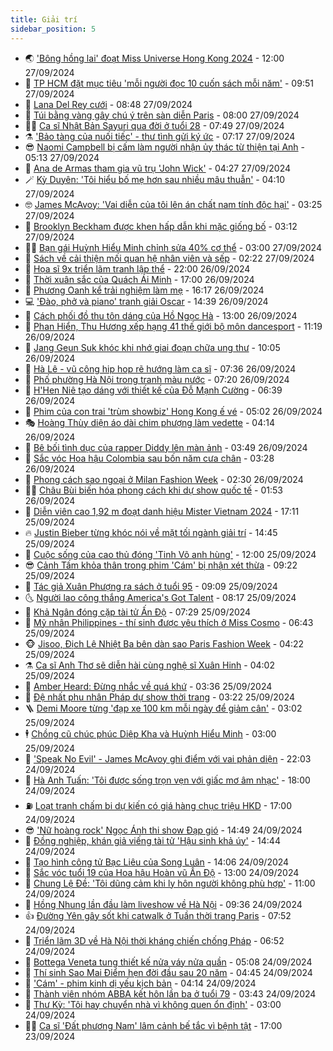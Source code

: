 ```yaml
---
title: Giải trí
sidebar_position: 5
---
```


<!-- vnexpress-giai-tri:START -->
- 🌏 [&#39;Bông hồng lai&#39; đoạt Miss Universe Hong Kong 2024](https://vnexpress.net/bong-hong-lai-doat-miss-universe-hong-kong-2024-4797809.html) - 12:00 27/09/2024
- 💫 [TP HCM đặt mục tiêu &#39;mỗi người đọc 10 cuốn sách mỗi năm&#39;](https://vnexpress.net/tp-hcm-dat-muc-tieu-moi-nguoi-doc-10-cuon-sach-moi-nam-4797584.html) - 09:51 27/09/2024
- 🌮 [Lana Del Rey cưới](https://vnexpress.net/lana-del-rey-cuoi-4797711.html) - 08:48 27/09/2024
- 🧠 [Túi bằng vàng gây chú ý trên sàn diễn Paris](https://vnexpress.net/tui-bang-vang-gay-chu-y-tren-san-dien-paris-4797681.html) - 08:00 27/09/2024
- 👨‍🏫 [Ca sĩ Nhật Bản Sayuri qua đời ở tuổi 28](https://vnexpress.net/ca-si-nhat-ban-sayuri-qua-doi-o-tuoi-28-4797720.html) - 07:49 27/09/2024
- ⚗️ [&#39;Bảo tàng của nuối tiếc&#39; - thư tình gửi ký ức](https://vnexpress.net/bao-tang-cua-nuoi-tiec-thu-tinh-gui-ky-uc-4797627.html) - 07:17 27/09/2024
- 😎 [Naomi Campbell bị cấm làm người nhận ủy thác từ thiện tại Anh](https://vnexpress.net/naomi-campbell-bi-cam-lam-nguoi-nhan-uy-thac-tu-thien-tai-anh-4797540.html) - 05:13 27/09/2024
- 🫣 [Ana de Armas tham gia vũ trụ &#39;John Wick&#39;](https://vnexpress.net/ana-de-armas-tham-gia-vu-tru-john-wick-4797563.html) - 04:27 27/09/2024
- 🪄 [Kỳ Duyên: &#39;Tôi hiểu bố mẹ hơn sau nhiều mâu thuẫn&#39;](https://vnexpress.net/ky-duyen-toi-hieu-bo-me-hon-sau-nhieu-mau-thuan-4797236.html) - 04:10 27/09/2024
- 🤓 [James McAvoy: &#39;Vai diễn của tôi lên án chất nam tính độc hại&#39;](https://vnexpress.net/james-mcavoy-vai-dien-cua-toi-len-an-chat-nam-tinh-doc-hai-4795603.html) - 03:25 27/09/2024
- 🫶 [Brooklyn Beckham được khen hấp dẫn khi mặc giống bố](https://vnexpress.net/brooklyn-beckham-duoc-khen-hap-dan-khi-mac-giong-bo-4797593.html) - 03:12 27/09/2024
- 🧑‍🏫 [Bạn gái Huỳnh Hiểu Minh chỉnh sửa 40% cơ thể](https://vnexpress.net/ban-gai-huynh-hieu-minh-chinh-sua-40-co-the-4797592.html) - 03:00 27/09/2024
- 🦄 [Sách về cải thiện mối quan hệ nhân viên và sếp](https://vnexpress.net/sach-ve-cai-thien-moi-quan-he-nhan-vien-va-sep-4796136.html) - 02:22 27/09/2024
- 💫 [Họa sĩ 9x triển lãm tranh lập thể](https://vnexpress.net/hoa-si-9x-trien-lam-tranh-lap-the-4795715.html) - 22:00 26/09/2024
- 🎊 [Thời xuân sắc của Quách Ái Minh](https://vnexpress.net/thoi-xuan-sac-cua-quach-ai-minh-4797254.html) - 17:00 26/09/2024
- 👹 [Phương Oanh kể trải nghiệm làm mẹ](https://vnexpress.net/phuong-oanh-ke-trai-nghiem-lam-me-4797504.html) - 16:17 26/09/2024
- 💻 [&#39;Đào, phở và piano&#39; tranh giải Oscar](https://vnexpress.net/dao-pho-va-piano-tranh-giai-oscar-4797489.html) - 14:39 26/09/2024
- 🤡 [Cách phối đồ thu tôn dáng của Hồ Ngọc Hà](https://vnexpress.net/cach-phoi-do-thu-ton-dang-cua-ho-ngoc-ha-4797276.html) - 13:00 26/09/2024
- 🥰 [Phan Hiển, Thu Hương xếp hạng 41 thế giới bộ môn dancesport](https://vnexpress.net/phan-hien-thu-huong-xep-hang-41-the-gioi-bo-mon-dancesport-4797311.html) - 11:19 26/09/2024
- 🚀 [Jang Geun Suk khóc khi nhớ giai đoạn chữa ung thư](https://vnexpress.net/jang-geun-suk-khoc-khi-nho-giai-doan-chua-ung-thu-4797389.html) - 10:05 26/09/2024
- 📝 [Hà Lê - vũ công hip hop rẽ hướng làm ca sĩ](https://vnexpress.net/ha-le-vu-cong-hip-hop-re-huong-lam-ca-si-4796006.html) - 07:36 26/09/2024
- 🐲 [Phố phường Hà Nội trong tranh màu nước](https://vnexpress.net/pho-phuong-ha-noi-trong-tranh-mau-nuoc-4796961.html) - 07:20 26/09/2024
- 🎃 [H&#39;Hen Niê tạo dáng với thiết kế của Đỗ Mạnh Cường](https://vnexpress.net/h-hen-nie-tao-dang-voi-thiet-ke-cua-do-manh-cuong-4796874.html) - 06:39 26/09/2024
- 🤠 [Phim của con trai &#39;trùm showbiz&#39; Hong Kong ế vé](https://vnexpress.net/phim-cua-con-trai-trum-showbiz-hong-kong-e-ve-4797174.html) - 05:02 26/09/2024
- 🎭 [Hoàng Thùy diện áo dài chim phượng làm vedette](https://vnexpress.net/hoang-thuy-dien-ao-dai-chim-phuong-lam-vedette-4797187.html) - 04:14 26/09/2024
- 🧰 [Bê bối tình dục của rapper Diddy lên màn ảnh](https://vnexpress.net/be-boi-tinh-duc-cua-rapper-diddy-len-man-anh-4797165.html) - 03:49 26/09/2024
- 🦍 [Sắc vóc Hoa hậu Colombia sau bốn năm cưa chân](https://vnexpress.net/sac-voc-hoa-hau-colombia-sau-bon-nam-cua-chan-4795688.html) - 03:28 26/09/2024
- 🌝 [Phong cách sao ngoại ở Milan Fashion Week](https://vnexpress.net/phong-cach-sao-ngoai-o-milan-fashion-week-4795902.html) - 02:30 26/09/2024
- 🧑‍💻 [Châu Bùi biến hóa phong cách khi dự show quốc tế](https://vnexpress.net/chau-bui-bien-hoa-phong-cach-khi-du-show-quoc-te-4796342.html) - 01:53 26/09/2024
- 🥸 [Diễn viên cao 1,92 m đoạt danh hiệu Mister Vietnam 2024](https://vnexpress.net/dien-vien-cao-1-92-m-doat-danh-hieu-mister-vietnam-2024-4796982.html) - 17:11 25/09/2024
- 🔥 [Justin Bieber từng khóc nói về mặt tối ngành giải trí](https://vnexpress.net/justin-bieber-tung-khoc-noi-ve-mat-toi-nganh-giai-tri-4797056.html) - 14:45 25/09/2024
- 🐎 [Cuộc sống của cao thủ đóng &#39;Tinh Võ anh hùng&#39;](https://vnexpress.net/cuoc-song-cua-cao-thu-dong-tinh-vo-anh-hung-4796928.html) - 12:00 25/09/2024
- 😎 [Cảnh Tấm khỏa thân trong phim &#39;Cám&#39; bị nhận xét thừa](https://vnexpress.net/canh-tam-khoa-than-trong-phim-cam-bi-nhan-xet-thua-4796931.html) - 09:22 25/09/2024
- 🦄 [Tác giả Xuân Phượng ra sách ở tuổi 95](https://vnexpress.net/tac-gia-xuan-phuong-ra-sach-o-tuoi-95-4796709.html) - 09:09 25/09/2024
- 🌜 [Người lao công thắng America&#39;s Got Talent](https://vnexpress.net/nguoi-lao-cong-thang-america-s-got-talent-4796851.html) - 08:17 25/09/2024
- 🚦 [Khả Ngân đóng cặp tài tử Ấn Độ](https://vnexpress.net/kha-ngan-dong-cap-tai-tu-an-do-4796660.html) - 07:29 25/09/2024
- 🧐 [Mỹ nhân Philippines - thí sinh được yêu thích ở Miss Cosmo](https://vnexpress.net/my-nhan-philippines-thi-sinh-duoc-yeu-thich-o-miss-cosmo-4796848.html) - 06:43 25/09/2024
- 🐵 [Jisoo, Địch Lệ Nhiệt Ba bên dàn sao Paris Fashion Week](https://vnexpress.net/jisoo-dich-le-nhiet-ba-ben-dan-sao-paris-fashion-week-4796819.html) - 04:22 25/09/2024
- ⚗️ [Ca sĩ Anh Thơ sẽ diễn hài cùng nghệ sĩ Xuân Hinh](https://vnexpress.net/ca-si-anh-tho-se-dien-hai-cung-nghe-si-xuan-hinh-4796653.html) - 04:02 25/09/2024
- 👺 [Amber Heard: Đừng nhắc về quá khứ](https://vnexpress.net/amber-heard-dung-nhac-ve-qua-khu-4796757.html) - 03:36 25/09/2024
- 🌊 [Đệ nhất phu nhân Pháp dự show thời trang](https://vnexpress.net/de-nhat-phu-nhan-phap-du-show-thoi-trang-4796767.html) - 03:22 25/09/2024
- 🪜 [Demi Moore từng &#39;đạp xe 100 km mỗi ngày để giảm cân&#39;](https://vnexpress.net/demi-moore-tung-dap-xe-100-km-moi-ngay-de-giam-can-4795910.html) - 03:02 25/09/2024
- 🕴 [Chồng cũ chúc phúc Diệp Kha và Huỳnh Hiểu Minh](https://vnexpress.net/chong-cu-chuc-phuc-diep-kha-va-huynh-hieu-minh-4796737.html) - 03:00 25/09/2024
- 💃 [&#39;Speak No Evil&#39; - James McAvoy ghi điểm với vai phản diện](https://vnexpress.net/giai-tri/phim/thu-vien-phim/speak-no-evil-734) - 22:03 24/09/2024
- 🦄 [Hà Anh Tuấn: &#39;Tôi được sống trọn vẹn với giấc mơ âm nhạc&#39;](https://vnexpress.net/ha-anh-tuan-toi-duoc-song-tron-ven-voi-giac-mo-am-nhac-4796502.html) - 18:00 24/09/2024
- ⛽️ [Loạt tranh chấm bi dự kiến có giá hàng chục triệu HKD](https://vnexpress.net/loat-tranh-cham-bi-du-kien-co-gia-hang-chuc-trieu-hkd-4796360.html) - 17:00 24/09/2024
- 😎 [&#39;Nữ hoàng rock&#39; Ngọc Ánh thi show Đạp gió](https://vnexpress.net/nu-hoang-rock-ngoc-anh-thi-show-dap-gio-4796638.html) - 14:49 24/09/2024
- 🌊 [Đồng nghiệp, khán giả viếng tài tử &#39;Hậu sinh khả úy&#39;](https://vnexpress.net/dong-nghiep-khan-gia-vieng-tai-tu-hau-sinh-kha-uy-4796642.html) - 14:44 24/09/2024
- 🐲 [Tạo hình công tử Bạc Liêu của Song Luân](https://vnexpress.net/tao-hinh-cong-tu-bac-lieu-cua-song-luan-4796630.html) - 14:06 24/09/2024
- 💂 [Sắc vóc tuổi 19 của Hoa hậu Hoàn vũ Ấn Độ](https://vnexpress.net/sac-voc-tuoi-19-cua-hoa-hau-hoan-vu-an-do-4796483.html) - 13:00 24/09/2024
- 🙉 [Chung Lệ Đề: &#39;Tôi dũng cảm khi ly hôn người không phù hợp&#39;](https://vnexpress.net/chung-le-de-toi-dung-cam-khi-ly-hon-nguoi-khong-phu-hop-4796506.html) - 11:00 24/09/2024
- 💪 [Hồng Nhung lần đầu làm liveshow về Hà Nội](https://vnexpress.net/hong-nhung-lan-dau-lam-liveshow-ve-ha-noi-4796421.html) - 09:36 24/09/2024
- 👍 [Đường Yên gây sốt khi catwalk ở Tuần thời trang Paris](https://vnexpress.net/duong-yen-gay-sot-khi-catwalk-o-tuan-thoi-trang-paris-4796456.html) - 07:52 24/09/2024
- 💪 [Triển lãm 3D về Hà Nội thời kháng chiến chống Pháp](https://vnexpress.net/trien-lam-3d-ve-ha-noi-thoi-khang-chien-chong-phap-4795983.html) - 06:52 24/09/2024
- 💄 [Bottega Veneta tung thiết kế nửa váy nửa quần](https://vnexpress.net/bottega-veneta-tung-thiet-ke-nua-vay-nua-quan-4796075.html) - 05:08 24/09/2024
- 🦩 [Thí sinh Sao Mai Điểm hẹn đời đầu sau 20 năm](https://vnexpress.net/thi-sinh-sao-mai-diem-hen-doi-dau-sau-20-nam-4795909.html) - 04:45 24/09/2024
- 🥸 [&#39;Cám&#39; - phim kinh dị yếu kịch bản](https://vnexpress.net/giai-tri/phim/thu-vien-phim/cam-733) - 04:14 24/09/2024
- 🧰 [Thành viên nhóm ABBA kết hôn lần ba ở tuổi 79](https://vnexpress.net/thanh-vien-nhom-abba-ket-hon-lan-ba-o-tuoi-79-4796336.html) - 03:43 24/09/2024
- 💼 [Thư Kỳ: &#39;Tôi hay chuyển nhà vì không quen ổn định&#39;](https://vnexpress.net/thu-ky-toi-hay-chuyen-nha-vi-khong-quen-on-dinh-4796274.html) - 03:00 24/09/2024
- 🧑‍💻 [Ca sĩ &#39;Đất phương Nam&#39; lâm cảnh bế tắc vì bệnh tật](https://vnexpress.net/ca-si-dat-phuong-nam-lam-canh-be-tac-vi-benh-tat-4796020.html) - 17:00 23/09/2024<!-- vnexpress-giai-tri:END -->
